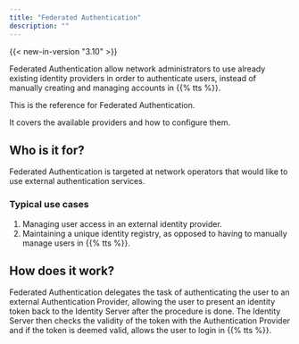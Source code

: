```yaml
---
title: "Federated Authentication"
description: ""
---
```


{{< new-in-version "3.10" >}}

Federated Authentication allow network administrators to use already existing identity providers in order to authenticate users, instead of manually creating and managing accounts in {{% tts %}}.

<!--more-->

This is the reference for Federated Authentication.

It covers the available providers and how to configure them.

## Who is it for?

Federated Authentication is targeted at network operators that would like to use external authentication services.

### Typical use cases

1. Managing user access in an external identity provider.
2. Maintaining a unique identity registry, as opposed to having to manually manage users in {{% tts %}}.

## How does it work?

Federated Authentication delegates the task of authenticating the user to an external Authentication Provider, allowing the user to present an identity token back to the Identity Server after the procedure is done. The Identity Server then checks the validity of the token with the Authentication Provider and if the token is deemed valid, allows the user to login in {{% tts %}}.

